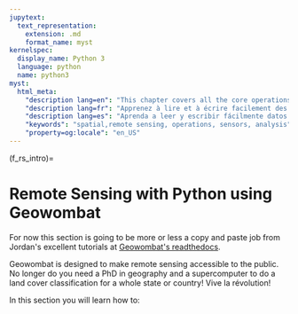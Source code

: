 ```yaml
---
jupytext:
  text_representation:
    extension: .md
    format_name: myst
kernelspec:
  display_name: Python 3
  language: python
  name: python3
myst:
  html_meta:
    "description lang=en": "This chapter covers all the core operations you need to do remote sensing with Python. We focus on the use of Geowombat because it makes opening, writing, mosaicing, and classifying images easy and intuitive."
    "description lang=fr": "Apprenez à lire et à écrire facilement des données de télédétection à partir de divers capteurs, mosaïques Ce chapitre couvre toutes les opérations de base dont vous avez besoin pour effectuer la télédétection avec Python. Nous nous concentrons sur l'utilisation de Geowombat car il permet d'ouvrir, d'écrire, de mosaïquer et de classer des images de manière simple et intuitive."
    "description lang=es": "Aprenda a leer y escribir fácilmente datos de teledetección desde una variedad de sensores, mosaico. Este capítulo cubre todas las operaciones básicas que necesita para realizar teledetección con Python. Nos enfocamos en el uso de Geowombat porque hace que abrir, escribir, crear mosaicos y clasificar imágenes sea fácil e intuitivo, o crea pilas de series de tiempo."
    "keywords": "spatial,remote sensing, operations, sensors, analysis"
    "property=og:locale": "en_US"
---
```


(f_rs_intro)=

# Remote Sensing with Python using Geowombat
 
For now this section is going to be more or less a copy and paste job from Jordan's excellent tutorials at [Geowombat's readthedocs](geowombat.readthedocs.io/). 

Geowombat is designed to make remote sensing accessible to the public. No longer do you need a PhD in geography and a supercomputer to do a land cover classification for a whole state or country! Vive la révolution! 

In this section you will learn how to:

```{tableofcontents}
```